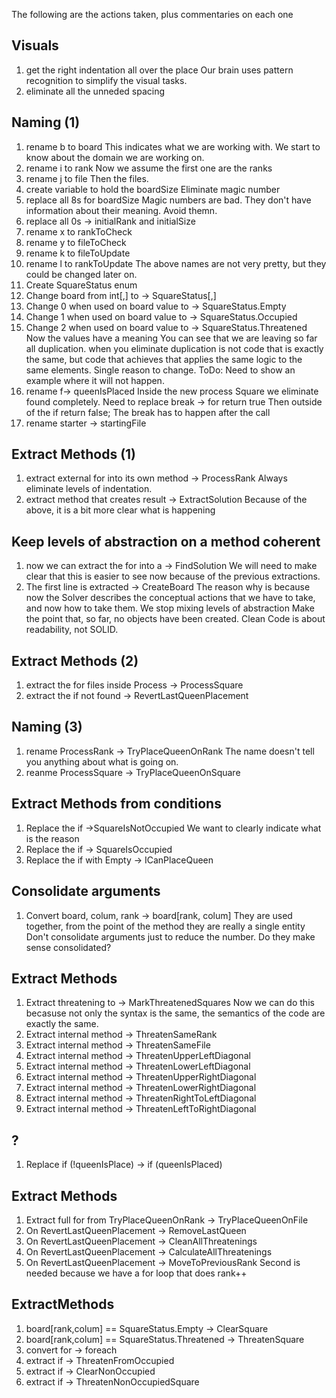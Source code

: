The following are the actions taken, plus commentaries on each one

## Visuals
1. get the right indentation all over the place
   Our brain uses pattern recognition to simplify the visual tasks.
2. eliminate all the unneded spacing

## Naming (1)
1. rename b to board
   This indicates what we are working with. We start to know about the domain we are working on.
2. rename i to rank
   Now we assume the first one are the ranks
3. rename j to file
   Then the files.
4. create variable to hold the boardSize
   Eliminate magic number
5. replace all 8s for boardSize
   Magic numbers are bad. They don't have information about their meaning. Avoid themn.
6. replace all 0s -> initialRank and initialSize
7. rename x to rankToCheck
8. rename y to fileToCheck
9. rename k to fileToUpdate
10. rename l to rankToUpdate
The above names are not very pretty, but they could be changed later on.
11. Create SquareStatus enum
12. Change board from int[,] to -> SquareStatus[,]
13. Change 0 when used on board value to -> SquareStatus.Empty
14. Change 1 when used on board value to -> SquareStatus.Occupied
15. Change 2 when used on board value to -> SquareStatus.Threatened
   Now the values have a meaning
   You can see that we are leaving so far all duplication. when you eliminate duplication is not code that is exactly the same, but code that achieves that applies the same logic to the same elements. Single reason to change.
   ToDo: Need to show an example where it will not happen.
16. rename f-> queenIsPlaced
   Inside the new process Square we eliminate found completely.
   Need to replace break -> for return true
   Then outside of the if return false;
   The break has to happen after the call
17. rename starter -> startingFile

## Extract Methods (1)
1. extract external for into its own method -> ProcessRank
	Always eliminate levels of indentation.
2. extract method that creates result -> ExtractSolution
Because of the above, it is a bit more clear what is happening


## Keep levels of abstraction on a method coherent
1. now we can extract the for into a -> FindSolution
	We will need to make clear that this is easier to see now because of the previous extractions.
2. The first line is extracted -> CreateBoard
	The reason why is because now the Solver describes the conceptual actions that we have to take, and now how to take them. We stop mixing levels of abstraction
	Make the point that, so far, no objects have been created. Clean Code is about readability, not SOLID.

	
## Extract Methods (2)
1. extract the for files inside Process -> ProcessSquare
2. extract the if not found -> RevertLastQueenPlacement

## Naming (3)
1. rename ProcessRank -> TryPlaceQueenOnRank
   The name doesn't tell you anything about what is going on.
2. reanme ProcessSquare -> TryPlaceQueenOnSquare

## Extract Methods from conditions
1. Replace the if ->SquareIsNotOccupied
   We want to clearly indicate what is the reason
2. Replace the if -> SquareIsOccupied
3. Replace the if with Empty -> ICanPlaceQueen

## Consolidate arguments
1. Convert board, colum, rank -> board[rank, colum]
   They are used together, from the point of the method they are really a single entity
   Don't consolidate arguments just to reduce the number. Do they make sense consolidated?

## Extract Methods
1. Extract threatening to ->  MarkThreatenedSquares
   Now we can do this becasuse not only the syntax is the same, the semantics of the code are exactly the same.
2. Extract internal method -> ThreatenSameRank
3. Extract internal method -> ThreatenSameFile
4. Extract internal method -> ThreatenUpperLeftDiagonal
5. Extract internal method -> ThreatenLowerLeftDiagonal
6. Extract internal method -> ThreatenUpperRightDiagonal
7. Extract internal method -> ThreatenLowerRightDiagonal
8. Extract internal method -> ThreatenRightToLeftDiagonal
9. Extract internal method -> ThreatenLeftToRightDiagonal

## ?
1. Replace if (!queenIsPlace) -> if (queenIsPlaced)

## Extract Methods
1. Extract full for from TryPlaceQueenOnRank -> TryPlaceQueenOnFile
2. On RevertLastQueenPlacement -> RemoveLastQueen
3. On RevertLastQueenPlacement -> CleanAllThreatenings
4. On RevertLastQueenPlacement -> CalculateAllThreatenings
5. On RevertLastQueenPlacement -> MoveToPreviousRank
   Second is needed because we have a for loop that does rank++


## ExtractMethods
1. board[rank,colum] == SquareStatus.Empty -> ClearSquare
2. board[rank,colum] == SquareStatus.Threatened -> ThreatenSquare
3. convert for -> foreach
4. extract if -> ThreatenFromOccupied
5. extract if -> ClearNonOccupied
6. extract if -> ThreatenNonOccupiedSquare
